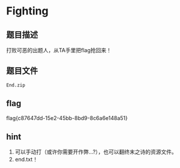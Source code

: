 # Fighting

## 题目描述

打败可恶的出题人，从TA手里把flag抢回来！

## 题目文件

`End.zip`

## flag

flag{c87647dd-15e2-45bb-8bd9-8c6a6e148a51}

## hint

1.  可以手动打（或许你需要开作弊...?），也可以翻终末之诗的资源文件。
2.  end.txt！

